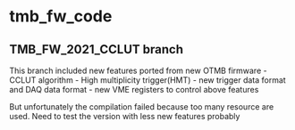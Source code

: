 # tmb_fw_code
## TMB_FW_2021_CCLUT branch
This branch included new features ported from new OTMB firmware
    - CCLUT algorithm
    - High multiplicity trigger(HMT)
    - new trigger data format and DAQ data format
    - new VME registers to control above features

But unfortunately the compilation failed because too many resource are used. Need to test the version with less new features probably

